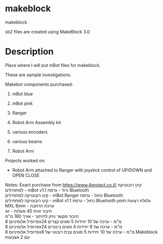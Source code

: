 # makeblock
makeblock

sb2 files are created using MakeBlock 3.0

# Description

Place where I will put mBot files for makeblock.

These are sample investigations.

Makebot components purchased:

1. mBot blue
2. mBot pink
3. Ranger
4. Robot Arm Assembly kit

5. various encoders
6. various beams
7. Robot Arm

Projects worked on: 
- Robot Arm attached to Ranger with joystick control of UP/DOWN and OPEN CLOSE

Notes: Exact purchase from https://www.4project.co.il/
קיט רובוטיקה למתחילים - mBot v1.1 ורוד - גרסת Bluetooth 	
קיט רובוטיקה למתחילים - mBot Ranger כחול - גרסת Bluetooth 	
קיט רובוטיקה למתחילים - mBot v1.1 כחול - גרסת Bluetooth
גלגלת רצועת תזמון MXL 6mm - ערכת הרחבה 	
חיבור זווית 45 מעלות - זוג 		
חיבור מקשר ניתן לחיתוך - אורך 160 מ"מ 	
פרופיל אלומיניום 8x24 מ"מ - ערכה של 10 יחידות 5 סוגים קצרים 	
פרופיל אלומיניום 8x24 מ"מ - ערכה של 8 יחידות 4 סוגים בינוניים 	
פרופיל אלומיניום 8x8 מ"מ - ערכה של 10 יחידות 5 סוגים 
צבת רובוטי של Makeblock עם 2 אצבעות


